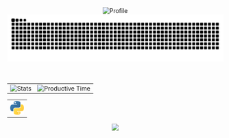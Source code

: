 <div align="center">
    <img src="http://github-profile-summary-cards.vercel.app/api/cards/profile-details?username=fadstat&theme=transparent" alt="Profile">
    <picture>
        <source media="(prefers-color-scheme: dark)" srcset="https://raw.githubusercontent.com/fadstat/fadstat/output/github-contribution-grid-snake-dark.svg" />
        <source media="(prefers-color-scheme: light)" srcset="https://raw.githubusercontent.com/fadstat/fadstat/output/github-contribution-grid-snake.svg" />
        <img alt="github contribution grid snake animation" src="https://raw.githubusercontent.com/fadstat/fadstat/output/github-contribution-grid-snake.svg" />
    </picture>
</div>
<br>
<br>
<div align="center">
    <td>
        <table>
            <tr>
                <td rowspan="2"><img src="http://github-profile-summary-cards.vercel.app/api/cards/stats?username=fadstat&theme=transparent" alt="Stats"></td>
                <td rowspan="2"><img src="http://github-profile-summary-cards.vercel.app/api/cards/productive-time?username=fadstat&theme=transparent&utcOffset=3" alt="Productive Time"></td>
            </tr>
        </table>
    </td>
    <table>
            <td>
                <img src="img/python.svg" width="32" height="32">
            </td>
    </table>
    <img src="https://komarev.com/ghpvc/?username=fadstat&color=0D1117&style=flat-square"/>
</div>
